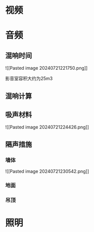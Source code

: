 
# 视频

# 音频


## 混响时间

![[Pasted image 20240721221750.png]]

影音室容积大约为25m3

## 混响计算



## 吸声材料

![[Pasted image 20240721224426.png]]

## 隔声措施

### 墙体

![[Pasted image 20240721230542.png]]

### 地面



### 吊顶


# 照明

